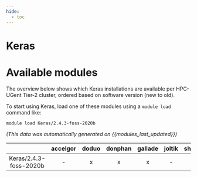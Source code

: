 ```yaml
---
hide:
  - toc
---
```


Keras
=====

# Available modules


The overview below shows which Keras installations are available per HPC-UGent Tier-2 cluster, ordered based on software version (new to old).

To start using Keras, load one of these modules using a `module load` command like:

```shell
module load Keras/2.4.3-foss-2020b
```

*(This data was automatically generated on {{modules_last_updated}})*  

| |accelgor|doduo|donphan|gallade|joltik|shinx|
| :---: | :---: | :---: | :---: | :---: | :---: | :---: |
|Keras/2.4.3-foss-2020b|-|x|x|x|-|-|
